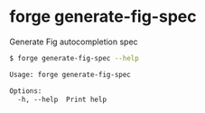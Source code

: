 # forge generate-fig-spec

Generate Fig autocompletion spec

```bash
$ forge generate-fig-spec --help
```

```txt
Usage: forge generate-fig-spec

Options:
  -h, --help  Print help
```